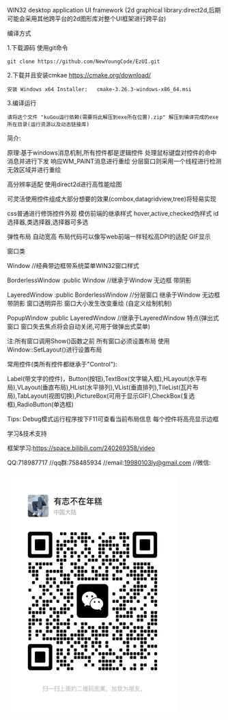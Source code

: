 WIN32 desktop application UI framework (2d graphical library:direct2d,后期可能会采用其他跨平台的2d图形库对整个UI框架进行跨平台)

编译方式

1.下载源码 使用git命令

	git clone https://github.com/NewYoungCode/EzUI.git

2.下载并且安装cmkae https://cmake.org/download/ 

	安装 Windows x64 Installer:	cmake-3.26.3-windows-x86_64.msi

3.编译运行

	请将这个文件 "kuGou运行依赖(需要将此解压到exe所在位置).zip" 解压到编译完成的exe所在目录(运行资源以及动态链接库)

简介:

原理:基于windows消息机制,所有控件都是逻辑控件 处理鼠标键盘对控件的命中消息并进行下发 响应WM_PAINT消息进行重绘 分层窗口则采用一个线程进行检测无效区域并进行重绘

高分辨率适配 使用direct2d进行高性能绘图 

可灵活使用控件组成大部分想要的效果(combox,datagridview,tree)将轻易实现

css普通进行修饰控件外观  模仿前端的继承样式 hover,active,checked伪样式 id选择器,类选择器,选择器可多选

弹性布局 自动宽高 布局代码可以像写web前端一样轻松高DPI的适配 GIF显示

窗口类

Window            //经典带边框带系统菜单WIN32窗口样式

BorderlessWindow :public Window //继承于Window 无边框 带阴影 

LayeredWindow :public BorderlessWindow	  //分层窗口 继承于Window 无边框 带阴影 窗口透明异形 窗口大小发生改变重绘 (自定义绘制机制)

PopupWindow :public LayeredWindow    //继承于LayeredWindow 特点(弹出式窗口 窗口失去焦点将会自动关闭,可用于做弹出式菜单)

注:所有窗口调用Show()函数之前 所有窗口必须设置布局 使用 Window::SetLayout()进行设置布局

常用控件(类所有控件都继承于"Control"):

Label(带文字的控件)，Button(按钮),TextBox(文字输入框),HLayout(水平布局),VLayout(垂直布局),HList(水平排列),VList(垂直排列),TileList(瓦片布局),TabLayout(视图切换),PictureBox(可用于显示GIF),CheckBox(复选框),RadioButton(单选框) 


Tips:
    Debug模式运行程序按下F11可查看当前布局信息 每个控件将高亮显示边框

学习&技术支持 

框架学习:https://space.bilibili.com/240269358/video

QQ:718987717 //qq群:758485934 //email:19980103ly@gmail.com //微信:

<img src="https://github.com/NewYoungCode/EzUI/blob/master/wx.jpg?raw=true" width=400 height=565/>
